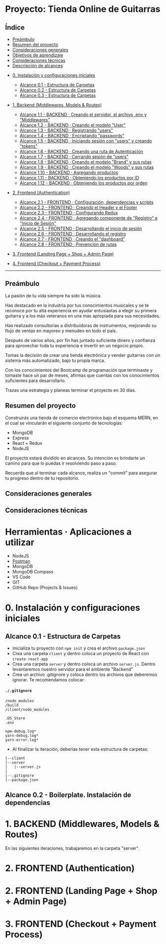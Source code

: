 # Proyecto: Tienda Online de Guitarras

## Índice

- [Preámbulo](#preámbulo)
- [Resumen del proyecto](#resumen-del-proyecto)
- [Consideraciones generales](#consideraciones-generales)
- [Objetivos de aprendizaje](#objetivos-de-aprendizaje)
- [Consideraciones técnicas](#consideraciones-técnicas)
- [Descripción de alcances](#alcances)

* [0. Instalación y configuraciones iniciales](#alcances-0)
  - [Alcance 0.1 - Estructura de Carpetas](#alcances-01)
  - [Alcance 0.2 - Estructura de Carpetas](#alcances-02)
  - [Alcance 0.3 - Estructura de Carpetas](#alcances-03)
  
* [1. Backend (Middlewares, Models & Routes)](#iteraciones)
  * [Alcance 1.1 - BACKEND · Creando el servidor, el archivo .env y "Middlewares"]()
  * [Alcance 1.2 - BACKEND · Creando el modelo "User"]()
  * [Alcance 1.3 - BACKEND · Registrando "users"]()
  * [Alcance 1.4 - BACKEND · Encriptando "passwords"]()
  * [Alcance 1.5 - BACKEND · Iniciando sesión con "users" y creando "tokens"]()
  * [Alcance 1.6 - BACKEND · Creando una ruta de Autenticación]()
  * [Alcance 1.7 - BACKEND · Cerrando sesión de "users"]()
  * [Alcance 1.8 - BACKEND · Creando el modelo "Brand" y sus rutas]()
  * [Alcance 1.9 - BACKEND · Creando el modelo "Woods" y sus rutas]()
  * [Alcance 1.10 - BACKEND · Agregando productos]()
  * [Alcance 1.11 - BACKEND · Obteniendo los productos por ID]()
  * [Alcance 1.12 - BACKEND · Obteniendo los productos por orden]()
  
* [2. Frontend (Authentication)](#iteraciones)

  * [Alcance 2.1 - FRONTEND · Configuración, dependencias y scripts]()
  * [Alcance 2.2 - FRONTEND · Creando el Header y el Footer]()
  * [Alcance 2.3 - FRONTEND · Configurando Redux]()
  * [Alcance 2.4 - FRONTEND · Agregando componente de "Registro" e "Inicio de Sesión"]()
  * [Alcance 2.5 - FRONTEND · Desarrollando el inicio de sesión]()
  * [Alcance 2.6 - FRONTEND · Desarrollando el registro]()
  * [Alcance 2.7 - FRONTEND · Creando el "dashboard"]()
  * [Alcance 2.8 - FRONTEND · Prevención de rutas]()

* [3. Frontend (Landing Page + Shop + Admin Page)](#iteraciones)

* [4. Frontend (Checkout + Payment Process)](#iteraciones)

***

## Preámbulo

La pasión de tu vida siempre ha sido la música. 

Has destacado en la industria por tus conocimientos musicales y se te reconoce por tu alta experiencia en ayudar entusiastas a elegir su primera guitarra y a los más veteranos en una más apropiada para sus necesidades. 

Has realizado consultorías a distribuidoras de instrumentos, mejorando su flujo de ventas en mayoreo y menudeo en todo el país.

Después de varios años, por fin has juntado suficiente dinero y confianza para aprovechar toda tu experiencia e invertir en un negocio propio.

Tomas la decisión de crear una tienda electrónica y vender guitarras con un sistema más automatizado, bajo tu propia marca. 

Con los conocimientos del Bootcamp de programación que terminaste y tomaste hace un par de meses, afirmas que cuentas con los conocimientos suficientes para desarrollarlo.

Trazas una estrategia y planeas terminar el proyecto en 30 días.


## Resumen del proyecto

Construirás una tienda de comercio electrónico bajo el esquema MERN, en el cual se vincularán el siguiente conjunto de tecnologías:

- MongoDB
- Express
- React + Redux
- NodeJS

El proyecto estará dividido en alcances. Su intención es brindarte un camino para que lo puedas ir resolviendo paso a paso.

Recuerda que al terminar cada alcance, realiza un "commit" para asegurar tu progreso dentro de tu repositorio.

## Consideraciones generales

## Consideraciones técnicas

# Herramientas · Aplicaciones a utilizar 

* NodeJS
* [Postman](https://www.getpostman.com/)
* MongoDB
* MongoDB Compass
* VS Code
* GIT
* GitHub Repo (Projects & Issues)


# 0. Instalación y configuraciones iniciales

## Alcance 0.1 - Estructura de Carpetas

- Inicializa tu proyecto con `npm init` y crea el archivo `package.json`
- Crea una carpeta `client` y dentro coloca un proyecto de React con `create-react-app`
- Crea una carpeta `server` y dentro coloca un archivo `server.js`. Dentro levantaremos nuestro servidor para el ambiente "Backend"
- Crea un archivo .gitignore y coloca dentro los archivos que deberemos ignorar. Te recomendamos colocar:

#### `./.gitignore`
```
/node_modules
/build
/client/node_modules

.DS_Store
.env

npm-debug.log*
yarn-debug.log*
yarn-error.log*
```

- Al finalizar la iteración, deberías tener esta estructura de carpetas:

```
|--client
|--server
|   |--server.js
|  
|--.gitignore
|--package.json
```


## Alcance 0.2 - Boilerplate. Instalación de dependencias

# 1. BACKEND (Middlewares, Models & Routes)

En las siguientes iteraciones, trabajaremos en la carpeta "server".

# 2. FRONTEND (Authentication)

# 2. FRONTEND (Landing Page + Shop + Admin Page)

# 3. FRONTEND (Checkout + Payment Process)






